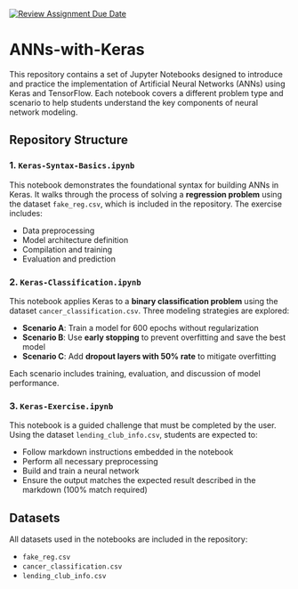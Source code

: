 [![Review Assignment Due Date](https://classroom.github.com/assets/deadline-readme-button-22041afd0340ce965d47ae6ef1cefeee28c7c493a6346c4f15d667ab976d596c.svg)](https://classroom.github.com/a/WIfrVNj6)
# ANNs-with-Keras

This repository contains a set of Jupyter Notebooks designed to introduce and practice the implementation of Artificial Neural Networks (ANNs) using Keras and TensorFlow. Each notebook covers a different problem type and scenario to help students understand the key components of neural network modeling.

## Repository Structure

### 1. `Keras-Syntax-Basics.ipynb`
This notebook demonstrates the foundational syntax for building ANNs in Keras. It walks through the process of solving a **regression problem** using the dataset `fake_reg.csv`, which is included in the repository. The exercise includes:

- Data preprocessing
- Model architecture definition
- Compilation and training
- Evaluation and prediction

### 2. `Keras-Classification.ipynb`
This notebook applies Keras to a **binary classification problem** using the dataset `cancer_classification.csv`. Three modeling strategies are explored:

- **Scenario A**: Train a model for 600 epochs without regularization
- **Scenario B**: Use **early stopping** to prevent overfitting and save the best model
- **Scenario C**: Add **dropout layers with 50% rate** to mitigate overfitting

Each scenario includes training, evaluation, and discussion of model performance.

### 3. `Keras-Exercise.ipynb`
This notebook is a guided challenge that must be completed by the user. Using the dataset `lending_club_info.csv`, students are expected to:

- Follow markdown instructions embedded in the notebook
- Perform all necessary preprocessing
- Build and train a neural network
- Ensure the output matches the expected result described in the markdown (100% match required)

## Datasets
All datasets used in the notebooks are included in the repository:
- `fake_reg.csv`
- `cancer_classification.csv`
- `lending_club_info.csv`

